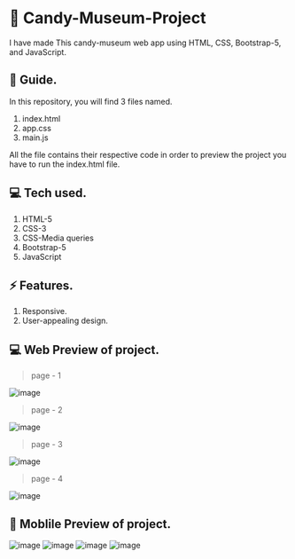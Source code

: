 # 🍭 Candy-Museum-Project
I have made This candy-museum web app using HTML, CSS, Bootstrap-5, and JavaScript.

## 🧞 Guide.
In this repository, you will find 3 files named.
1. index.html
2. app.css
3. main.js

All the file contains their respective code in order to preview the project you have to run the index.html file.

## 💻 Tech used.
1. HTML-5
2. CSS-3
3. CSS-Media queries
4. Bootstrap-5
5. JavaScript

## ⚡ Features.
1. Responsive.
2. User-appealing design.

## 💻 Web Preview of project.
> page - 1

![image](https://github.com/MuhammadShakir-dev/Candy-Museum-Project/assets/84896803/11b86e86-852e-4e15-b916-8723a414debf)

> page - 2

![image](https://github.com/MuhammadShakir-dev/Candy-Museum-Project/assets/84896803/92840eab-5f49-4cdb-9d7b-a809115c36b3)

> page - 3

 ![image](https://github.com/MuhammadShakir-dev/Candy-Museum-Project/assets/84896803/a90c3021-9251-4b15-b9b8-2542e7e4b45c)

> page - 4

![image](https://github.com/MuhammadShakir-dev/Candy-Museum-Project/assets/84896803/165a23e6-015e-43bd-bd7d-50c0afa0395c)

## 📱 Moblile Preview of project.
![image](https://github.com/MuhammadShakir-dev/Candy-Museum-Project/assets/84896803/279e308c-8fa2-410d-9e94-8a08b1a6b741)
![image](https://github.com/MuhammadShakir-dev/Candy-Museum-Project/assets/84896803/1b63612b-63f0-4c87-a8ec-89fed4bd5d97)
![image](https://github.com/MuhammadShakir-dev/Candy-Museum-Project/assets/84896803/61e85385-b966-42b4-a30b-fb28ab3eb718)
![image](https://github.com/MuhammadShakir-dev/Candy-Museum-Project/assets/84896803/bca7a49f-c4cc-4870-bdbe-5c14cbaf01a1)










